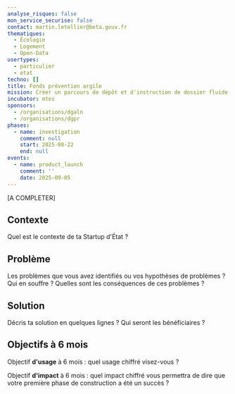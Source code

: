 ```yaml
---
analyse_risques: false
mon_service_securise: false
contact: martin.letellier@beta.gouv.fr
thematiques:
  - Écologie
  - Logement
  - Open-Data
usertypes:
  - particulier
  - etat
techno: []
title: Fonds prévention argile
mission: Créer un parcours de dépôt et d'instruction de dossier fluide et en partie automatisable
incubator: mtes
sponsors:
  - /organisations/dgaln
  - /organisations/dgpr
phases:
  - name: investigation
    comment: null
    start: 2025-08-22
    end: null
events:
  - name: product_launch
    comment: ''
    date: 2025-09-05
---
```

[A COMPLETER]

## Contexte

Quel est le contexte de ta Startup d'État ?

## Problème

Les problèmes que vous avez identifiés ou vos hypothèses de problèmes ? Qui en souffre ? Quelles sont les conséquences de ces problèmes ?

## Solution

Décris ta solution en quelques lignes ? Qui seront les bénéficiaires ?

## Objectifs à 6 mois

Objectif **d'usage** à 6 mois : quel usage chiffré visez-vous ?

Objectif **d'impact** à 6 mois : quel impact chiffré vous permettra de dire que votre première phase de construction a été un succès ?

